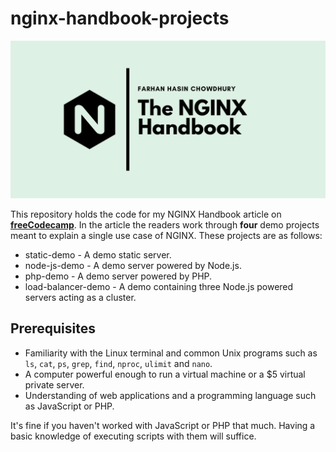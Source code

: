 # nginx-handbook-projects

![...](./nginx-handbook-github.png)

This repository holds the code for my NGINX Handbook article on [__freeCodecamp__](https://www-freecodecamp-org.cdn.ampproject.org/c/s/www.freecodecamp.org/news/the-nginx-handbook/amp/). In the article the readers work through __four__ demo projects meant to explain a single use case of NGINX. These projects are as follows:

- static-demo - A demo static server.
- node-js-demo - A demo server powered by Node.js.
- php-demo - A demo server powered by PHP.
- load-balancer-demo - A demo containing three Node.js powered servers acting as a cluster.

## Prerequisites

- Familiarity with the Linux terminal and common Unix programs such as `ls`, `cat`, `ps`, `grep`, `find`, `nproc`, `ulimit` and `nano`.
- A computer powerful enough to run a virtual machine or a $5 virtual private server.
- Understanding of web applications and a programming language such as JavaScript or PHP.

It's fine if you haven't worked with JavaScript or PHP that much. Having a basic knowledge of executing scripts with them will suffice.
